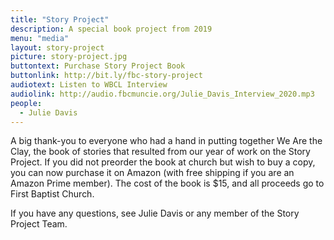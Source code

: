 ```yaml
---
title: "Story Project"
description: A special book project from 2019
menu: "media"
layout: story-project
picture: story-project.jpg
buttontext: Purchase Story Project Book
buttonlink: http://bit.ly/fbc-story-project
audiotext: Listen to WBCL Interview
audiolink: http://audio.fbcmuncie.org/Julie_Davis_Interview_2020.mp3
people:
  - Julie Davis
---
```


A big thank-you to everyone who had a hand in putting together We Are the Clay, the book of stories that resulted from our year of work on the Story Project. If you did not preorder the book at church but wish to buy a copy, you can now purchase it on Amazon (with free shipping if you are an Amazon Prime member). The cost of the book is $15, and all proceeds go to First Baptist Church.

If you have any questions, see Julie Davis or any member of the Story Project Team. 

